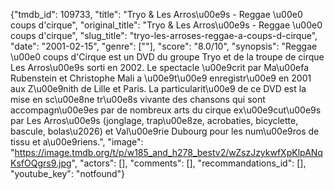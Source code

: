 {"tmdb_id": 109733, "title": "Tryo & Les Arros\u00e9s - Reggae \u00e0 coups d'cirque", "original_title": "Tryo & Les Arros\u00e9s - Reggae \u00e0 coups d'cirque", "slug_title": "tryo-les-arroses-reggae-a-coups-d-cirque", "date": "2001-02-15", "genre": [""], "score": "8.0/10", "synopsis": "Reggae \u00e0 coups d'Cirque est un DVD du groupe Tryo et de la troupe de cirque Les Arros\u00e9s sorti en 2002. Le spectacle \u00e9crit par Ma\u00efa Rubenstein et Christophe Mali a \u00e9t\u00e9 enregistr\u00e9 en 2001 aux Z\u00e9nith de Lille et Paris. La particularit\u00e9 de ce DVD est la mise en sc\u00e8ne tr\u00e8s vivante des chansons qui sont accompagn\u00e9es par de nombreux arts du cirque ex\u00e9cut\u00e9s par Les Arros\u00e9s (jonglage, trap\u00e8ze, acrobaties, bicyclette, bascule, bolas\u2026) et Val\u00e9rie Dubourg pour les num\u00e9ros de tissu et a\u00e9riens.", "image": "https://image.tmdb.org/t/p/w185_and_h278_bestv2/wZszJzykwfXpKlpANqKsfOQgrs9.jpg", "actors": [], "comments": [], "recommandations_id": [], "youtube_key": "notfound"}